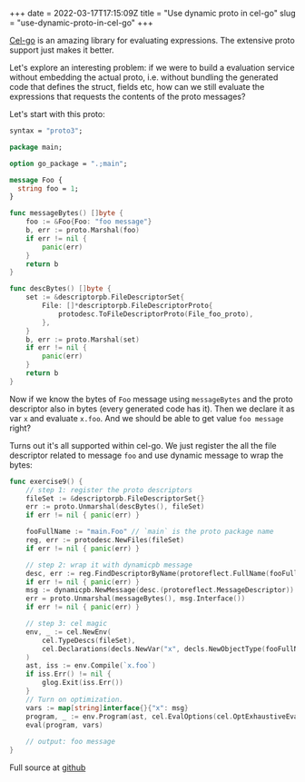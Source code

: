 +++
date = 2022-03-17T17:15:09Z
title = "Use dynamic proto in cel-go"
slug = "use-dynamic-proto-in-cel-go"
+++

[Cel-go](https://github.com/google/cel-go) is an amazing library for evaluating
expressions. The extensive proto support just makes it better.

Let's explore an interesting problem: if we were to build a evaluation service
without embedding the actual proto, i.e. without bundling the generated code
that defines the struct, fields etc, how can we still evaluate the expressions
that requests the contents of the proto messages?

Let's start with this proto:

```proto
syntax = "proto3";

package main;

option go_package = ".;main";

message Foo {
  string foo = 1;
}

```

```go
func messageBytes() []byte {
	foo := &Foo{Foo: "foo message"}
	b, err := proto.Marshal(foo)
	if err != nil {
		panic(err)
	}
	return b
}

func descBytes() []byte {
	set := &descriptorpb.FileDescriptorSet{
		File: []*descriptorpb.FileDescriptorProto{
			protodesc.ToFileDescriptorProto(File_foo_proto),
		},
	}
	b, err := proto.Marshal(set)
	if err != nil {
		panic(err)
	}
	return b
}
```

Now if we know the bytes of `Foo` message using `messageBytes` and the proto
descriptor also in bytes (every generated code has it). Then we declare it as
var `x` and evaluate `x.foo`. And we should be able to get value `foo message`
right?

Turns out it's all supported within cel-go. We just register the all the file
descriptor related to message `foo` and use dynamic message to wrap the bytes:

```go
func exercise9() {
	// step 1: register the proto descriptors
	fileSet := &descriptorpb.FileDescriptorSet{}
	err := proto.Unmarshal(descBytes(), fileSet)
	if err != nil { panic(err) }

	fooFullName := "main.Foo" // `main` is the proto package name
	reg, err := protodesc.NewFiles(fileSet)
	if err != nil { panic(err) }

	// step 2: wrap it with dynamicpb message
	desc, err := reg.FindDescriptorByName(protoreflect.FullName(fooFullName))
	if err != nil { panic(err) }
	msg := dynamicpb.NewMessage(desc.(protoreflect.MessageDescriptor))
	err = proto.Unmarshal(messageBytes(), msg.Interface())
	if err != nil { panic(err) }

	// step 3: cel magic
	env, _ := cel.NewEnv(
		cel.TypeDescs(fileSet),
		cel.Declarations(decls.NewVar("x", decls.NewObjectType(fooFullName))),
	)
	ast, iss := env.Compile(`x.foo`)
	if iss.Err() != nil {
		glog.Exit(iss.Err())
	}
	// Turn on optimization.
	vars := map[string]interface{}{"x": msg}
	program, _ := env.Program(ast, cel.EvalOptions(cel.OptExhaustiveEval))
	eval(program, vars)
	
	// output: foo message
}
```

Full source at [github](https://github.com/jackieli-tes/learn-cel-go)
